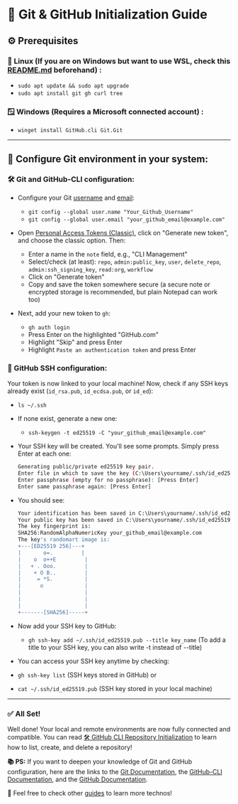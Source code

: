 # 🧰 Git & GitHub Initialization Guide

## ⚙️ Prerequisites

### 🐧 Linux (If you are on Windows but want to use WSL, check this [README.md]() beforehand) :

- `sudo apt update && sudo apt upgrade`
- `sudo apt install git gh curl tree`

### 🪟 Windows (Requires a Microsoft connected account) :

* `winget install GitHub.cli Git.Git`

---

## 🔧 Configure Git environment in your system:

### 🛠️ Git and GitHub-CLI configuration:

* Configure your Git [username](https://docs.github.com/en/get-started/git-basics/setting-your-username-in-git) and [email](https://docs.github.com/en/account-and-profile/setting-up-and-managing-your-personal-account-on-github/managing-email-preferences/setting-your-commit-email-address):

  * `git config --global user.name "Your_Github_Username"`
  * `git config --global user.email "your_github_email@example.com"`
* Open [Personal Access Tokens (Classic)](https://github.com/settings/tokens), click on "Generate new token", and choose the classic option. Then:

  * Enter a name in the `note` field, e.g., "CLI Management"
  * Select/check (at least): `repo`, `admin:public_key`, `user`, `delete_repo`, `admin:ssh_signing_key`, `read:org`, `workflow`
  * Click on "Generate token"
  * Copy and save the token somewhere secure (a secure note or encrypted storage is recommended, but plain Notepad can work too)
* Next, add your new token to `gh`:

  * `gh auth login`
  * Press Enter on the highlighted "GitHub.com"
  * Highlight "Skip" and press Enter
  * Highlight `Paste an authentication token` and press Enter

### 🔐 GitHub SSH configuration:

Your token is now linked to your local machine! Now, check if any SSH keys already exist (`id_rsa.pub`, `id_ecdsa.pub`, or `id_ed`):

* `ls ~/.ssh`
* If none exist, generate a new one:

  * `ssh-keygen -t ed25519 -C "your_github_email@example.com"`
* Your SSH key will be created. You'll see some prompts. Simply press Enter at each one:

  ```bash
  Generating public/private ed25519 key pair.
  Enter file in which to save the key (C:\Users\yourname/.ssh/id_ed25519): [Press Enter]
  Enter passphrase (empty for no passphrase): [Press Enter]
  Enter same passphrase again: [Press Enter]
  ```
* You should see:

  ```bash
  Your identification has been saved in C:\Users\yourname/.ssh/id_ed25519
  Your public key has been saved in C:\Users\yourname/.ssh/id_ed25519.pub
  The key fingerprint is:
  SHA256:RandomAlphaNumericKey your_github_email@example.com
  The key's randomart image is:
  +---[ED25519 256]---+
  |       o=.         |
  |    o  o++E         |
  |   + . Ooo.         |
  |    + O B..         |
  |     = *S.          |
  |      o             |
  |                    |
  |                    |
  |                    |
  +-------[SHA256]-----+
  ```
* Now add your SSH key to GitHub:

  * `gh ssh-key add ~/.ssh/id_ed25519.pub --title key_name`
    (To add a title to your SSH key, you can also write -t instead of --title)
* You can access your SSH key anytime by checking:
* `gh ssh-key list` (SSH keys stored in GitHub)
  or
* `cat ~/.ssh/id_ed25519.pub` (SSH key stored in your local machine)

---

### ✅ All Set!

Well done! Your local and remote environments are now fully connected and compatible.
You can read [🛠️ GitHub CLI Repository Initialization](./02-Github_Repo_Init.md) to learn how to list, create, and delete a repository!

**📚 PS:** If you want to deepen your knowledge of Git and GitHub configuration, here are the links to the [Git Documentation](https://git-scm.com/docs), the [GitHub-CLI Documentation](https://cli.github.com/manual/), and the [GitHub Documentation](https://docs.github.com/en).

🚀 Feel free to check other [guides](../README.md) to learn more technos!
